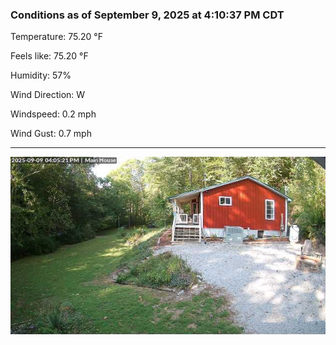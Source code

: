 ### Conditions as of September 9, 2025 at 4:10:37 PM CDT 

Temperature: 75.20 &deg;F

Feels like: 75.20 &deg;F

Humidity: 57%

Wind Direction: W

Windspeed: 0.2 mph

Wind Gust: 0.7 mph

---

<img src="./images/latest.jpeg"/>

